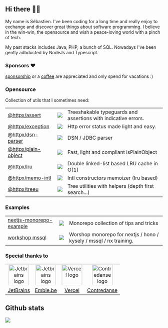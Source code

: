 ## Hi there 👋🏼

My name is Sébastien. I've been coding for a long time and really enjoy to exchange and discover great things about software programming. I believe in the win-win, the opensource and wish a peace-loving world with a pinch of tech.

My past stacks includes Java, PHP, a bunch of SQL. Nowadays I've been gently adbducted by NodeJs and Typescript.


### Sponsors :heart:

[sponsorship](https://github.com/sponsors/belgattitude) or a [coffee](https://ko-fi.com/belgattitude) are appreciated and only spend for vacations :)

### Opensource

Collection of utils that I sometimes need:
 
<table>
  <tr>
    <td align="left">
        <a href="https://github.com/belgattitude/httpx/tree/main/packages/assert#readme">@httpx/assert</a>
    </td>
    <td align="left">
      <img src="https://img.shields.io/npm/dm/@httpx/assert?style=for-the-badge&labelColor=AEA&color=FFF&label=DL" />
    </td>
    <td align="left">
      Treeshakable typeguards and assertions with indicative errors.
    </td>
  </tr>
  <tr>
    <td align="left">
        <a href="https://github.com/belgattitude/httpx/tree/main/packages/exception#readme">@httpx/exception</a>
    </td>
    <td align="left">
      <img src="https://img.shields.io/npm/dm/@httpx/exception?style=for-the-badge&labelColor=AEA&color=FFF&label=DL" />
    </td>
    <td align="left">
      Http error status made light and easy.
    </td>
  </tr>
  <tr>
    <td align="left">
        <a href="https://github.com/belgattitude/httpx/tree/main/packages/dsn-parser#readme">@httpx/dsn-parser</a>
    </td>
    <td align="left">
      <img src="https://img.shields.io/npm/dm/@httpx/dsn-parser?style=for-the-badge&labelColor=AEA&color=FFF&label=DL" />
    </td>
    <td align="left">
      DSN / JDBC parser 
    </td>
  </tr>
    <tr>
    <td align="left">
        <a href="https://github.com/belgattitude/httpx/tree/main/packages/plain-object#readme">@httpx/plain-object</a>
    </td>
    <td align="left">
      <img src="https://img.shields.io/npm/dm/@httpx/plain-object?style=for-the-badge&labelColor=AEA&color=FFF&label=DL" />
    </td>
    <td align="left">
      Fast, light and compliant isPlainObject
    </td>
  </tr>
  <tr>
    <td align="left">
        <a href="https://github.com/belgattitude/httpx/tree/main/packages/lru#readme">@httpx/lru</a>
    </td>
    <td align="left">
      <img src="https://img.shields.io/npm/dm/@httpx/lru?style=for-the-badge&labelColor=AEA&color=FFF&label=DL" />
    </td>
    <td align="left">
      Double linked-list based LRU cache in O(1)
    </td>
  </tr>
  <tr>
    <td align="left">
        <a href="https://github.com/belgattitude/httpx/tree/main/packages/memo-intl#readme">@httpx/memo-intl</a>
    </td>
    <td align="left">
      <img src="https://img.shields.io/npm/dm/@httpx/memo-intl?style=for-the-badge&labelColor=AEA&color=FFF&label=DL" />
    </td>
    <td align="left">
      Intl constructors memoizer (lru based) 
    </td>
  </tr>
  <tr>
    <td align="left">
        <a href="https://github.com/belgattitude/httpx/tree/main/packages/treeu#readme">@httpx/treeu</a>
    </td>
    <td align="left">
      <img src="https://img.shields.io/npm/dm/@httpx/treeu?style=for-the-badge&labelColor=AEA&color=FFF&label=DL" />
    </td>
    <td align="left">
      Tree utilities with helpers (depth first search...)
    </td>
  </tr>
</table>

### Examples

<table>
  <tr>
    <td align="left">
        <a href="https://github.com/belgattitude/nextjs-monorepo-example">nextjs-monorepo-example</a>
    </td>
    <td align="left">
      <img src="https://img.shields.io/github/stars/belgattitude/nextjs-monorepo-example?style=for-the-badge&labelColor=AEA&color=FFF">
    </td>
    <td align="left">
      Monorepo collection of tips and tricks
    </td>
  </tr>
    <tr>
    <td align="left">
        <a href="https://github.com/belgattitude/workshop-node-sql-server">workshop mssql</a>
    </td>
    <td align="left">
      <img src="https://img.shields.io/github/stars/belgattitude/workshop-node-sql-serve?style=for-the-badge&labelColor=AEA&color=FFF">
    </td>
    <td align="left">
      Worshop monorepo for nextjs / hono / kysely / mssql / nx training.
    </td>
  </tr>

</table>


### Special thanks to

<table>
  <tr>
    <td align="center">
      <a href="https://www.jetbrains.com/?ref=belgattitude" target="_blank">
         <img width="65" src="https://asset.brandfetch.io/idarKiKkI-/id53SttZhi.jpeg" alt="Jetbrains logo" />
      </a>
    </td>
    <td align="center">
      <a href="https://www.embie.be/?ref=belgattitude" target="_blank">
        <img width="65" src="https://avatars.githubusercontent.com/u/98402122?s=200&v=4" alt="Jetbrains logo" />    
      </a>
    </td>
    <td align="center">
      <a href="https://www.vercel.com/?ref=belgattitude" target="_blank">
        <img width="65" src="https://avatars.githubusercontent.com/u/14985020?s=200&v=4" alt="Vercel logo" />    
      </a>
    </td>
    <td align="center">
      <a href="https://contredanse.org/?ref=belgattitude" target="_blank">
        <img width="65" src="https://avatars.githubusercontent.com/u/38694280?s=96&v=4" alt="Contredanse logo" />    
      </a>
    </td>
  </tr>
  <tr>
    <td align="center">
      <a href="https://www.jetbrains.com/?ref=belgattitude" target="_blank">JetBrains</a>
    </td>
    <td align="center">
      <a href="https://www.embie.be/?ref=belgattitude" target="_blank">Embie.be</a>
    </td>
    <td align="center">
      <a href="https://vercel.com/?ref=belgattitude" target="_blank">Vercel</a>
    </td>
    <td align="center">
      <a href="https://contredanse.org/?ref=belgattitude" target="_blank">
        Contredanse
      </a>
    </td>
  </tr>
</table>

## Github stats  

![](https://github-readme-stats-one-bice.vercel.app/api?username=belgattitude&show_icons=true&include_all_commits=true&count_private=true&role=OWNER,ORGANIZATION_MEMBER,COLLABORATOR)
